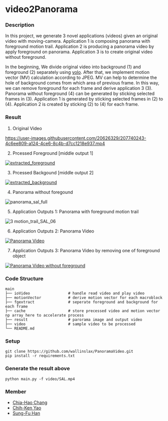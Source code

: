 # video2Panorama
### Description
In this project, we generate 3 novel applications (videos) given an original video with moving-camera.
Application 1 is composing panorama with foreground motion trail. 
Application 2 is producing a panorama video by apply foreground on panorama. 
Application 3 is to create original video without foreground.

In the beginning, We divide original video into background (1) and foreground (2) separately using [yolo](https://github.com/ultralytics/yolov5). After that, we implement motion vector (MV) calculation according to JPEG. MV can help to determine the hole of background comes from which area of previous frame. In this way, we can remove foreground for each frame and derive application 3 (3).  Panorama without foreground (4) can be generated by sticking selected frames in (3). Application 1 is generated by sticking selected frames in (2) to (4). Application 2 is created by sticking (2) to (4) for each frame.

### Result
1. Original Video

https://user-images.githubusercontent.com/20626329/207740243-4c6ee809-a124-4ce6-8c4b-d7cc1218e937.mp4

2. Prcessed Foreground [middle output 1]

[![extracted_foreground](https://img.youtube.com/vi/E1ky-vNfdNk/0.jpg)](https://www.youtube.com/watch?v=E1ky-vNfdNk)

3. Prcessed Backgound [middle output 2]

[![extracted_background](https://img.youtube.com/vi/y3mnn0xp6GE/0.jpg)](https://www.youtube.com/watch?v=y3mnn0xp6GE)

4. Panorama without foregound

![panorama_sal_full](https://user-images.githubusercontent.com/20626329/207943440-bdeb8b32-f919-496e-815b-1801fef21a47.jpg)

5. Application Outputs 1:  Panorama with foreground motion trail

![3  motion_trail_SAL_06](https://user-images.githubusercontent.com/20626329/207740950-bd4d3ac5-32c7-42f5-9d20-5fc53eddadab.jpg)

6. Application Outputs 2:  Panorama Video

[![Panorama Video](https://img.youtube.com/vi/JSElgxdzX44/0.jpg)](https://www.youtube.com/watch?v=JSElgxdzX44)

7. Application Outputs 3:  Panorama Video by removing one of foreground object

[![Panorama Video without foreground](https://img.youtube.com/vi/GoLkilTI9Zg/0.jpg)](https://www.youtube.com/watch?v=GoLkilTI9Zg)


### Code Structure

    main
    ├── ioVideo                 # handle read video and play video
    ├── motionVector            # derive motion vector for each macroblock
    ├── fgextract               # seperate foreground and background for each frame
    ├── cache                   # store precessed video and motion vector np array here to accelerate process
    ├── result                  # parorama image and output video
    ├── video                   # sample video to be processed
    └── README.md

### Setup
    git clone https://github.com/wallinslax/PanoramaVideo.git
    pip install -r requirements.txt

### Generate the result above
    python main.py -f video/SAL.mp4
    
### Member
- [Chia-Hao Chang](https://www.linkedin.com/in/chia-hao-chang/)
- [Chih-Ken Yao](https://www.linkedin.com/in/chih-ken-yao/)
- [Sung-Fu Han](linkedin.com/in/sungfuhan/)
